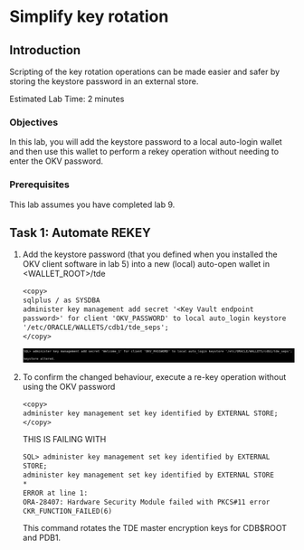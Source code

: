 # Simplify key rotation

## Introduction
Scripting of the key rotation operations can be made easier and safer by storing the keystore password in an external store.

<!-- DBA activities that do not change the TDE configuration can be executed without knowing the keystore password. This is critical for separation of duties between DBAs and OKV administrators. Additionally, one can simplify password management for scripting key rotation operations to avoid exposing passwords in bash scripts. -->

Estimated Lab Time: 2 minutes 

### Objectives
In this lab, you will add the keystore password to a local auto-login wallet and then use this wallet to perform a rekey operation without needing to enter the OKV password.

### Prerequisites
This lab assumes you have completed lab 9.

## Task 1: Automate REKEY

1. Add the keystore password (that you defined when you installed the OKV client software in lab 5) into a new (local) auto-open wallet in &lt;WALLET_ROOT&gt;/tde

    ````
    <copy>
    sqlplus / as SYSDBA
    administer key management add secret '<Key Vault endpoint password>' for client 'OKV_PASSWORD' to local auto_login keystore '/etc/ORACLE/WALLETS/cdb1/tde_seps';
    </copy>
    ````
    
    ![Key Vault](./images/Screenshot_2025-10-03_16.19.30.png "Add the keystore password (that you defined when you installed the OKV client software in lab 5) into a new (local) auto-open wallet in <WALLET_ROOT>/tde")

2. To confirm the changed behaviour, execute a re-key operation without using the OKV password

    ````
    <copy>
    administer key management set key identified by EXTERNAL STORE;
    </copy>
    ````

    THIS IS FAILING WITH
    ````
    SQL> administer key management set key identified by EXTERNAL STORE;
    administer key management set key identified by EXTERNAL STORE
    *
    ERROR at line 1:
    ORA-28407: Hardware Security Module failed with PKCS#11 error
    CKR_FUNCTION_FAILED(6)
    ````

    This command rotates the TDE master encryption keys for CDB$ROOT and PDB1.    
